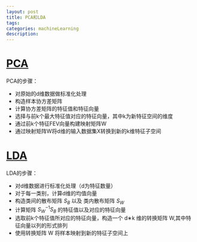 ```yaml
---
layout: post
title: PCA和LDA
tags:
categories: machineLearning
description:
---
```


# [PCA](https://blog.csdn.net/weixin_40604987/article/details/79598125)

PCA的步骤：
* 对原始的d维数据做标准化处理
* 构造样本协方差矩阵
* 计算协方差矩阵的特征值和特征向量
* 选择与前k个最大特征值对应的特征向量，其中k为新特征空间的维度
* 通过前k个特征FEV向量构建映射矩阵W
* 通过映射矩阵W将d维的输入数据集X转换到新的k维特征子空间

# [LDA](https://blog.csdn.net/weixin_40604987/article/details/79615968)

LDA的步骤：
* 对d维数据进行标准化处理（d为特征数量）
* 对于每一类别，计算d维的均值向量
* 构造类间的散布矩阵 $S_B$ 以及 类内散布矩阵 $S_W$
* 计算矩阵 $S_W^{-1}S_B$ 的特征值以及对应的特征向量
* 选取前k个特征值所对应的特征向量，构造一个 d∗k 维的转换矩阵 W,其中特征向量以列的形式排列
* 使用转换矩阵 W 将样本映射到新的特征子空间上
